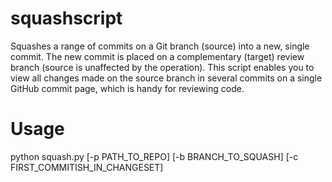 # squashscript
Squashes a range of commits on a Git branch (source) into a new, single commit. The new commit is placed on a complementary (target) review branch (source is unaffected by the operation). This script enables you to view all changes made on the source branch in several commits on a single GitHub commit page, which is handy for reviewing code.

# Usage
python squash.py [-p PATH_TO_REPO] [-b BRANCH_TO_SQUASH] [-c FIRST_COMMITISH_IN_CHANGESET]
